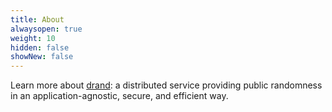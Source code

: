 ```yaml
---
title: About
alwaysopen: true
weight: 10
hidden: false
showNew: false
---
```


Learn more about [drand](https://drand.love/): a distributed service providing public randomness in an application-agnostic, secure, and efficient way.